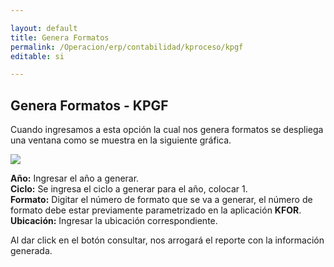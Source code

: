 ```yaml
---

layout: default
title: Genera Formatos
permalink: /Operacion/erp/contabilidad/kproceso/kpgf
editable: si

---
```


## Genera Formatos - KPGF

Cuando ingresamos a esta opción la cual nos genera formatos se despliega una ventana como se muestra en la siguiente gráfica.


![](KPGF.png)


**Año:** Ingresar el año a generar.  
**Ciclo:** Se ingresa el ciclo a generar para el año, colocar 1.  
**Formato:** Digitar el número de formato que se va a generar, el número de formato debe estar previamente parametrizado en la aplicación **KFOR**.  
**Ubicación:** Ingresar la ubicación correspondiente.  

Al dar click en el botón consultar, nos arrogará el reporte con la información generada.















